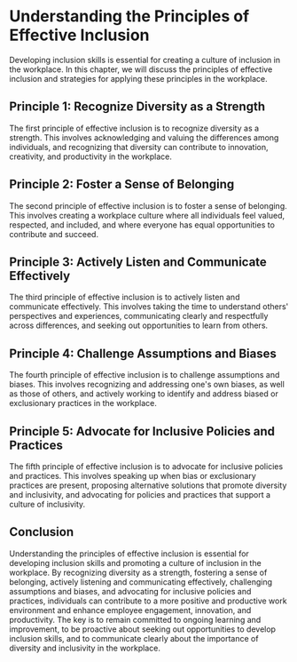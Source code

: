 Understanding the Principles of Effective Inclusion
================================================================================================

Developing inclusion skills is essential for creating a culture of inclusion in the workplace. In this chapter, we will discuss the principles of effective inclusion and strategies for applying these principles in the workplace.

Principle 1: Recognize Diversity as a Strength
----------------------------------------------

The first principle of effective inclusion is to recognize diversity as a strength. This involves acknowledging and valuing the differences among individuals, and recognizing that diversity can contribute to innovation, creativity, and productivity in the workplace.

Principle 2: Foster a Sense of Belonging
----------------------------------------

The second principle of effective inclusion is to foster a sense of belonging. This involves creating a workplace culture where all individuals feel valued, respected, and included, and where everyone has equal opportunities to contribute and succeed.

Principle 3: Actively Listen and Communicate Effectively
--------------------------------------------------------

The third principle of effective inclusion is to actively listen and communicate effectively. This involves taking the time to understand others' perspectives and experiences, communicating clearly and respectfully across differences, and seeking out opportunities to learn from others.

Principle 4: Challenge Assumptions and Biases
---------------------------------------------

The fourth principle of effective inclusion is to challenge assumptions and biases. This involves recognizing and addressing one's own biases, as well as those of others, and actively working to identify and address biased or exclusionary practices in the workplace.

Principle 5: Advocate for Inclusive Policies and Practices
----------------------------------------------------------

The fifth principle of effective inclusion is to advocate for inclusive policies and practices. This involves speaking up when bias or exclusionary practices are present, proposing alternative solutions that promote diversity and inclusivity, and advocating for policies and practices that support a culture of inclusivity.

Conclusion
----------

Understanding the principles of effective inclusion is essential for developing inclusion skills and promoting a culture of inclusion in the workplace. By recognizing diversity as a strength, fostering a sense of belonging, actively listening and communicating effectively, challenging assumptions and biases, and advocating for inclusive policies and practices, individuals can contribute to a more positive and productive work environment and enhance employee engagement, innovation, and productivity. The key is to remain committed to ongoing learning and improvement, to be proactive about seeking out opportunities to develop inclusion skills, and to communicate clearly about the importance of diversity and inclusivity in the workplace.
